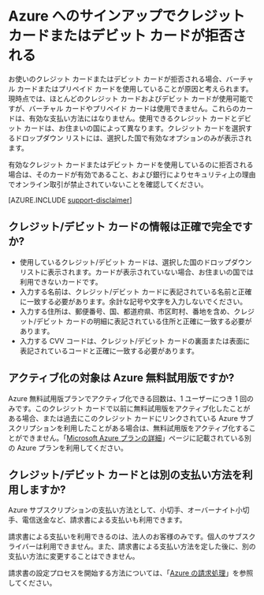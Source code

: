 <properties
	pageTitle="サインアップ時にクレジット カードまたはデビット カードが拒否される | Microsoft Azure"
	description="クレジット カードまたはデビット カードが拒否されるなどの Microsoft Azure のサインアップに関する問題の一般的な原因について説明します。"
	services="billing"
	documentationCenter=""
	authors="jiangchen79"
	manager="felixwu"
	editor=""
	tags="top-support-issue"
	keywords="クレジット カードの拒否、デビット カードの拒否、クレジット カードが拒否された、クレジット カードを使用できない"/>

<tags
	ms.service="billing"
	ms.workload="na"
	ms.tgt_pltfrm="ibiza"
	ms.devlang="na"
	ms.topic="article"
	ms.date="06/01/2016"
	ms.author="cjiang"/>

# Azure へのサインアップでクレジット カードまたはデビット カードが拒否される
お使いのクレジット カードまたはデビット カードが拒否される場合、バーチャル カードまたはプリペイド カードを使用していることが原因と考えられます。現時点では、ほとんどのクレジット カードおよびデビット カードが使用可能ですが、バーチャル カードやプリペイド カードは使用できません。これらのカードは、有効な支払い方法にはなりません。使用できるクレジット カードとデビット カードは、お住まいの国によって異なります。クレジット カードを選択するドロップダウン リストには、選択した国で有効なオプションのみが表示されます。

有効なクレジット カードまたはデビット カードを使用しているのに拒否される場合は、そのカードが有効であること、および銀行によりセキュリティ上の理由でオンライン取引が禁止されていないことを確認してください。

[AZURE.INCLUDE [support-disclaimer](../includes/support-disclaimer.md)]

## クレジット/デビット カードの情報は正確で完全ですか?
- 使用しているクレジット/デビット カードは、選択した国のドロップダウン リストに表示されます。カードが表示されていない場合、お住まいの国では利用できないカードです。
- 入力する名前は、クレジット/デビット カードに表記されている名前と正確に一致する必要があります。余計な記号や文字を入力しないでください。
- 入力する住所は、郵便番号、国、都道府県、市区町村、番地を含め、クレジット/デビット カードの明細に表記されている住所と正確に一致する必要があります。
- 入力する CVV コードは、クレジット/デビット カードの裏面または表面に表記されているコードと正確に一致する必要があります。

## アクティブ化の対象は Azure 無料試用版ですか?
Azure 無料試用版プランでアクティブ化できる回数は、1 ユーザーにつき 1 回のみです。このクレジット カードで以前に無料試用版をアクティブ化したことがある場合、または過去にこのクレジット カードにリンクされている Azure サブスクリプションを利用したことがある場合は、無料試用版をアクティブ化することができません。「[Microsoft Azure プランの詳細](https://azure.microsoft.com/support/legal/offer-details/)」ページに記載されている別の Azure プランを利用してください。

## クレジット/デビット カードとは別の支払い方法を利用しますか?
Azure サブスクリプションの支払い方法として、小切手、オーバーナイト小切手、電信送金など、請求書による支払いも利用できます。

請求書による支払いを利用できるのは、法人のお客様のみです。個人のサブスクライバーは利用できません。また、請求書による支払い方法を定した後に、別の支払い方法に変更することはできません。

請求書の設定プロセスを開始する方法については、「[Azure の請求処理](https://azure.microsoft.com/pricing/invoicing/)」を参照してください。

<!---HONumber=AcomDC_0713_2016-->